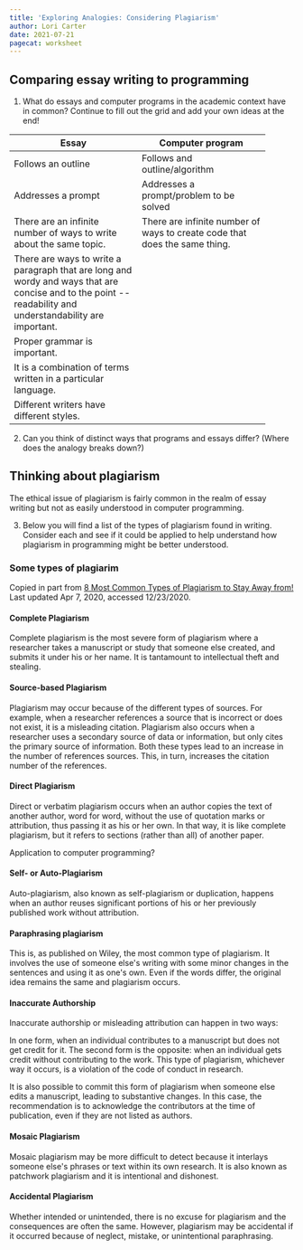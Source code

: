 ```yaml
---
title: 'Exploring Analogies: Considering Plagiarism'
author: Lori Carter
date: 2021-07-21
pagecat: worksheet
---
```


<style>
table {
  width: 90%;
  }
td {
  width: 50%
}
</style>

## Comparing essay writing to programming

1. What do essays and computer programs in the academic context have in
common? Continue to fill out the grid and add your own ideas at the end!

**Essay**                           | **Computer program**
----------------------------------- | ---------------------------------------------
Follows an outline                  | Follows and outline/algorithm
Addresses a prompt                  | Addresses a prompt/problem to be solved
There are an infinite number of ways to write about the same topic. | There are infinite number of ways to create code that does the same thing.
There are ways to write a paragraph that are long and wordy and ways that are concise and to the point -- readability and understandability are important. |  
Proper grammar is important. | 
It is a combination of terms written in a particular language. |
Different writers have different styles. |

2. Can you think of distinct ways that programs and essays differ? (Where does
the analogy breaks down?)

## Thinking about plagiarism

The ethical issue of plagiarism is fairly common in the realm of essay
writing but not as easily understood in computer programming. 

3. Below you will find a list of the types of plagiarism found in writing. 
Consider each and see if it could be applied to help understand how plagiarism in
programming might be better understood.

### Some types of plagiarim

Copied in part from [8 Most Common Types of Plagiarism to Stay Away
from!](https://www.enago.com/academy/fraud-research-many-types-plagiarism/)
Last updated Apr 7, 2020, accessed 12/23/2020.

#### Complete Plagiarism

Complete plagiarism is the most severe form of plagiarism where a
researcher takes a manuscript or study that someone else created, and
submits it under his or her name. It is tantamount to intellectual theft
and stealing.

#### Source-based Plagiarism

Plagiarism may occur because of the different types of sources. For
example, when a researcher references a source that is incorrect or does
not exist, it is a misleading citation. Plagiarism also occurs when a
researcher uses a secondary source of data or information, but only
cites the primary source of information. Both these types lead to an
increase in the number of references sources. This, in turn, increases
the citation number of the references.


#### Direct Plagiarism

Direct or verbatim plagiarism occurs when an author copies the text of
another author, word for word, without the use of quotation marks or
attribution, thus passing it as his or her own. In that way, it is like
complete plagiarism, but it refers to sections (rather than all) of
another paper.

Application to computer programming?

#### Self- or Auto-Plagiarism

Auto-plagiarism, also known as self-plagiarism or duplication, happens
when an author reuses significant portions of his or her previously
published work without attribution.

#### Paraphrasing plagiarism

This is, as published on Wiley, the most common type of plagiarism. It
involves the use of someone else's writing with some minor changes in
the sentences and using it as one's own. Even if the words differ, the
original idea remains the same and plagiarism occurs.

#### Inaccurate Authorship

Inaccurate authorship or misleading attribution can happen in two ways:

In one form, when an individual contributes to a manuscript but does not
get credit for it. The second form is the opposite: when an individual
gets credit without contributing to the work. This type of plagiarism,
whichever way it occurs, is a violation of the code of conduct in
research.

It is also possible to commit this form of plagiarism when someone else
edits a manuscript, leading to substantive changes. In this case, the
recommendation is to acknowledge the contributors at the time of
publication, even if they are not listed as authors.

#### Mosaic Plagiarism

Mosaic plagiarism may be more difficult to detect because it interlays
someone else's phrases or text within its own research. It is also known
as patchwork plagiarism and it is intentional and dishonest.

#### Accidental Plagiarism

Whether intended or unintended, there is no excuse for plagiarism and
the consequences are often the same. However, plagiarism may be
accidental if it occurred because of neglect, mistake, or unintentional
paraphrasing.

